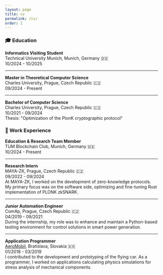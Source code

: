 ```yaml
---
layout: page
title: cv
permalink: /cv/
order: 1
---
```


### 🎓 Education

**Informatics Visiting Student**<br>
Technical University Munich, Munich, Germany 🇩🇪<br>
10/2024 - 10/2025

---

**Master in Theoretical Computer Science**<br>
Charles University, Prague, Czech Republic 🇨🇿<br>
09/2024 - Present

---

**Bachelor of Computer Science**<br>
Charles University, Prague, Czech Republic 🇨🇿<br>
10/2021 - 09/2024<br>
Thesis: "Optimization of the PlonK cryptographic protocol"

### 💼 Work Experience

**Education & Research Team Member**<br>
TUM Blockchain Club, Munich, Germany 🇩🇪<br>
10/2024 - Present

---

**Research Intern**<br>
MAYA-ZK, Prague, Czech Republic 🇨🇿<br>
09/2022 - 09/2024<br>
At MAYA-ZK, I worked on the development of zero-knowledge protocols. My primary focus was on the software side, optimizing and fine-tuning Rust implementation of PLONK zkSNARK.

---

**Junior Automation Engineer**<br>
ComAp, Prague, Czech Republic 🇨🇿<br>
04/2019 - 09/2021<br>
During the internship, my role was to enhance and maintain a Python-based testing environment for control solutions in smart power generation.

---

**Application Programmer**<br>
[AeroMobil](https://www.aeromobil.com/), Bratislava, Slovakia 🇸🇰<br>
01/2018 - 03/2019<br>
I contributed to the development and prototyping of the flying car. As a programmer, I worked on applications calculating physics simulations for stress analysis of mechanical components.